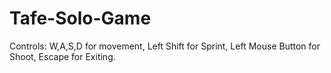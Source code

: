 # Tafe-Solo-Game

Controls:
W,A,S,D for movement, Left Shift for Sprint, Left Mouse Button for Shoot, Escape for Exiting.
